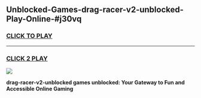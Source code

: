 
## Unblocked-Games-drag-racer-v2-unblocked-Play-Online-#j30vq
<h3>
<a href="https://premium.freeplayer.one?title=drag-racer-v2-unblocked&ref=27F">CLICK TO PLAY</a></h3>
<hr>

<h3>
<a href="https://premium.freeplayer.one?title=drag-racer-v2-unblocked&ref=27F">CLICK 2 PLAY</a>
  
</h3>

<a href="https://premium.freeplayer.one?title=drag-racer-v2-unblocked&ref=27F"><img src="https://clearcache.store/games.png"></a>


**drag-racer-v2-unblocked games unblocked: Your Gateway to Fun and Accessible Online Gaming**
